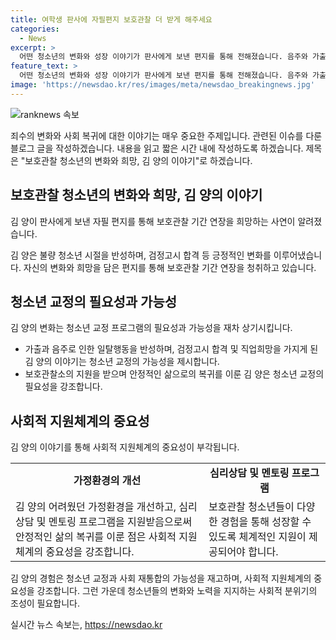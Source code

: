 ```yaml
---
title: 여학생 판사에 자필편지 보호관찰 더 받게 해주세요
categories:
  - News
excerpt: >
  어떤 청소년의 변화와 성장 이야기가 판사에게 보낸 편지를 통해 전해졌습니다. 음주와 가출로 보호관찰 처분을 받았던 그가 고졸 검정고시 합격 및 진로를 희망하며 연장을 원한다는 내용입니다. 부모의 부재로 어려움을 겪었지만 보호관찰소의 지원으로 안정을 찾았으며, 앞으로의 계획과 노력을 약속하고 있습니다. 이는 청소년의 심리상담과 지도감독이 성공적으로 이루어진 사례로, 이러한 지원과 프로그램이 계속되어야 함을 강조하고 있습니다.
feature_text: >
  어떤 청소년의 변화와 성장 이야기가 판사에게 보낸 편지를 통해 전해졌습니다. 음주와 가출로 보호관찰 처분을 받았던 그가 고졸 검정고시 합격 및 진로를 희망하며 연장을 원한다는 내용입니다. 부모의 부재로 어려움을 겪었지만 보호관찰소의 지원으로 안정을 찾았으며, 앞으로의 계획과 노력을 약속하고 있습니다. 이는 청소년의 심리상담과 지도감독이 성공적으로 이루어진 사례로, 이러한 지원과 프로그램이 계속되어야 함을 강조하고 있습니다.
image: 'https://newsdao.kr/res/images/meta/newsdao_breakingnews.jpg'
---
```


<p><img src="https://newsdao.kr/res/images/meta/newsdao_breakingnews.jpg" alt="ranknews 속보" /></p>

<p>죄수의 변화와 사회 복귀에 대한 이야기는 매우 중요한 주제입니다. 관련된 이슈를 다룬 블로그 글을 작성하겠습니다. 내용을 읽고 짧은 시간 내에 작성하도록 하겠습니다. 제목은 "보호관찰 청소년의 변화와 희망, 김 양의 이야기"로 하겠습니다. </p>

<h2 data-ke-size="size26">보호관찰 청소년의 변화와 희망, 김 양의 이야기</h2>

<p>김 양이 판사에게 보낸 자필 편지를 통해 보호관찰 기간 연장을 희망하는 사연이 알려졌습니다.</p>

<p data-ke-size="size16">김 양은 불량 청소년 시절을 반성하며, 검정고시 합격 등 긍정적인 변화를 이루어냈습니다. 자신의 변화와 희망을 담은 편지를 통해 보호관찰 기간 연장을 청취하고 있습니다.</p>

<h2 data-ke-size="size26">청소년 교정의 필요성과 가능성</h2>

<p>김 양의 변화는 청소년 교정 프로그램의 필요성과 가능성을 재차 상기시킵니다.</p>

<ul>
  <li>가출과 음주로 인한 일탈행동을 반성하며, 검정고시 합격 및 직업희망을 가지게 된 김 양의 이야기는 청소년 교정의 가능성을 제시합니다.</li>
  <li>보호관찰소의 지원을 받으며 안정적인 삶으로의 복귀를 이룬 김 양은 청소년 교정의 필요성을 강조합니다.</li>
</ul>

<h2 data-ke-size="size26">사회적 지원체계의 중요성</h2>

<p>김 양의 이야기를 통해 사회적 지원체계의 중요성이 부각됩니다.</p>

<table>
  <tr>
    <td style="text-align: center; height: 17px;"><b>가정환경의 개선</b></td>
    <td style="text-align: center; height: 17px;"><b>심리상담 및 멘토링 프로그램</b></td>
  </tr>
  <tr>
    <td>김 양의 어려웠던 가정환경을 개선하고, 심리상담 및 멘토링 프로그램을 지원받음으로써 안정적인 삶의 복귀를 이룬 점은 사회적 지원체계의 중요성을 강조합니다.</td>
    <td>보호관찰 청소년들이 다양한 경험을 통해 성장할 수 있도록 체계적인 지원이 제공되어야 합니다.</td>
  </tr>
</table>

<p>김 양의 경험은 청소년 교정과 사회 재통합의 가능성을 재고하며, 사회적 지원체계의 중요성을 강조합니다. 그런 가운데 청소년들의 변화와 노력을 지지하는 사회적 분위기의 조성이 필요합니다.</p>
실시간 뉴스 속보는, <a href="https://newsdao.kr" rel="dofollow">https://newsdao.kr</a>


